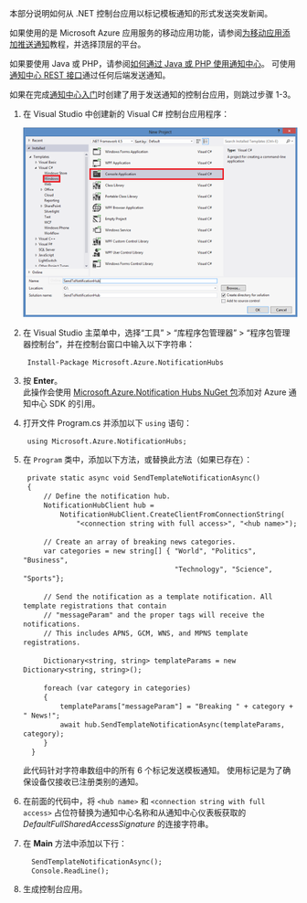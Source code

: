 
本部分说明如何从 .NET 控制台应用以标记模板通知的形式发送突发新闻。

如果使用的是 Microsoft Azure 应用服务的移动应用功能，请参阅[为移动应用添加推送通知]教程，并选择顶层的平台。

如果要使用 Java 或 PHP，请参阅[如何通过 Java 或 PHP 使用通知中心]。 可使用[通知中心 REST 接口]通过任何后端发送通知。

如果在完成[通知中心入门]时创建了用于发送通知的控制台应用，则跳过步骤 1-3。

1. 在 Visual Studio 中创建新的 Visual C# 控制台应用程序：
   
      ![“控制台应用程序”链接][13]

2. 在 Visual Studio 主菜单中，选择“工具” > “库程序包管理器” > “程序包管理器控制台”，并在控制台窗口中输入以下字符串：
   
        Install-Package Microsoft.Azure.NotificationHubs
   
3. 按 **Enter**。  
    此操作会使用 [Microsoft.Azure.Notification Hubs NuGet 包]添加对 Azure 通知中心 SDK 的引用。

4. 打开文件 Program.cs 并添加以下 `using` 语句：
   
        using Microsoft.Azure.NotificationHubs;

5. 在 `Program` 类中，添加以下方法，或替换此方法（如果已存在）：
   
        private static async void SendTemplateNotificationAsync()
        {
            // Define the notification hub.
            NotificationHubClient hub =
                NotificationHubClient.CreateClientFromConnectionString(
                    "<connection string with full access>", "<hub name>");
   
            // Create an array of breaking news categories.
            var categories = new string[] { "World", "Politics", "Business",
                                            "Technology", "Science", "Sports"};
   
            // Send the notification as a template notification. All template registrations that contain
            // "messageParam" and the proper tags will receive the notifications.
            // This includes APNS, GCM, WNS, and MPNS template registrations.
   
            Dictionary<string, string> templateParams = new Dictionary<string, string>();
   
            foreach (var category in categories)
            {
                templateParams["messageParam"] = "Breaking " + category + " News!";
                await hub.SendTemplateNotificationAsync(templateParams, category);
            }
         }
   
    此代码针对字符串数组中的所有 6 个标记发送模板通知。 使用标记是为了确保设备仅接收已注册类别的通知。

5. 在前面的代码中，将 `<hub name>` 和 `<connection string with full access>` 占位符替换为通知中心名称和从通知中心仪表板获取的 *DefaultFullSharedAccessSignature* 的连接字符串。

6. 在 **Main** 方法中添加以下行：
   
         SendTemplateNotificationAsync();
         Console.ReadLine();

7. 生成控制台应用。

<!-- Images. -->
[13]: ./media/notification-hubs-back-end/notification-hub-create-console-app.png

<!-- URLs. -->
[通知中心入门]: ../articles/notification-hubs/notification-hubs-windows-store-dotnet-get-started-wns-push-notification.md
[通知中心 REST 接口]: http://msdn.microsoft.com/library/windowsazure/dn223264.aspx
[为移动应用添加推送通知]: ../articles/app-service-mobile/app-service-mobile-windows-store-dotnet-get-started-push.md
[如何通过 Java 或 PHP 使用通知中心]: ../articles/notification-hubs/notification-hubs-java-push-notification-tutorial.md
[Microsoft.Azure.Notification Hubs NuGet 包]: http://www.nuget.org/packages/Microsoft.Azure.NotificationHubs/


<!-- ms.date: 09/28/2017 -->